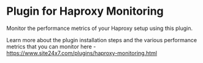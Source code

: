 
Plugin for Haproxy Monitoring
=============================

Monitor the performance metrics of your Haproxy setup using this plugin. 
  
Learn more about the plugin installation steps and the various performance metrics that you can monitor here - https://www.site24x7.com/plugins/haproxy-monitoring.html
